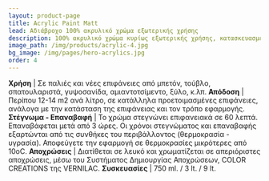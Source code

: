 ```yaml
---
layout: product-page
title: Acrylic Paint Matt
lead: Αδιάβροχο 100% ακρυλικό χρώμα εξωτερικής χρήσης
description: 100% ακρυλικό χρώμα κυρίως εξωτερικής χρήσης, κατασκευασμένο από υψηλής ποιότητας ακρυλικές ρητίνες για μεγάλες αντοχές. Παρέχει εξαιρετική λευκότητα, υψηλή καλυπτικότητα, θαυμάσιο άπλωμα, ευκολία εφαρμογής και μεγάλη διάρκεια ζωής. Χάρη στην ειδική του σύνθεση δεν κιτρινίζει, αντέχει τα συχνά πλυσίματα και τις δυσμενείς καιρικές συνθήκες. Είναι κατάλληλο για τη βαφή παλιών και νέων επιφανειών από σοβά, μπετόν, τούβλο, σπατουλαριστά, γυψοσανίδα, αμιαντοτσίμεντο, ξύλο, κ.λπ. Προστατεύει τις επιφάνειες από τις έντονες κλιματικές αλλαγές και τις κλιματικές καταπονήσεις, όπως βροχή, αέρας, ηλιακή ακτινοβολία, υγρασία, χιόνι, παγετός, ατμοσφαιρικούς ρύπους, κ.λπ., γι’ αυτό και συνιστάται ιδιαίτερα για εξωτερική βαφή ορεινών ή παραθαλάσσιων κτιρίων, ξενοδοχείων, κ.λπ. Το ACRYLIC MATT δίνει ένα ομοιόμορφο ματ τελείωμα που αδιαβροχοποιεί την επιφάνεια ενώ ταυτόχρονα αφήνει τον τοίχο να αναπνέει.
image_path: /img/products/acrylic-4.jpg
bg_image: /img/pages/hero-acrylics.jpg
order: 4
---
```


**Χρήση** | Σε παλιές και νέες επιφάνειες από μπετόν, τούβλο, σπατουλαριστά, γυψοσανίδα, αμιαντοτσίμεντο, ξύλο, κ.λπ. 
**Απόδοση** | Περίπου 12-14 m2 ανά λίτρο, σε κατάλληλα προετοιμασμένες επιφάνειες, ανάλογα με την κατάσταση της επιφάνειας και τον τρόπο εφαρμογής.
**Στέγνωμα - Επαναβαφή** | Το χρώμα στεγνώνει επιφανειακά σε 60 λεπτά. Επαναβάφεται μετά από 3 ώρες. Οι χρόνοι στεγνώματος και επαναβαφής εξαρτώνται από τις συνθήκες του περιβάλλοντος (θερμοκρασία - υγρασία). Αποφεύγετε την εφαρμογή σε θερμοκρασίες μικρότερες από 10οC.
**Αποχρώσεις** | Διατίθεται σε λευκό και χρωματίζεται σε απεριόριστες αποχρώσεις, μέσω του Συστήματος Δημιουργίας Αποχρώσεων, COLOR CREATIONS της VERNILAC.
**Συσκευασίες** | 750 ml. / 3 lt. / 9 lt.